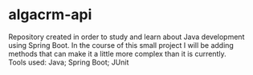 # algacrm-api
Repository created in order to study and learn about Java development using Spring Boot.
In the course of this small project I will be adding methods that can make it a little more complex than it is currently.<br>
Tools used: Java; Spring Boot; JUnit
